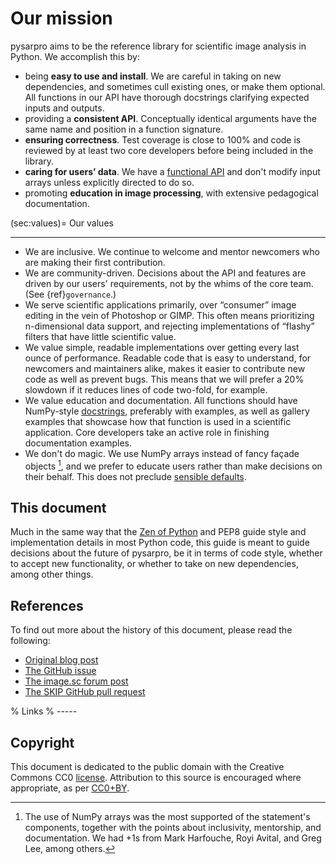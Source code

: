 # Our mission

pysarpro aims to be the reference library for scientific image analysis in
Python. We accomplish this by:

-   being **easy to use and install**. We are careful in taking on new
    dependencies, and sometimes cull existing ones, or make them optional. All
    functions in our API have thorough docstrings clarifying expected inputs and
    outputs.
-   providing a **consistent API**. Conceptually identical arguments have the
    same name and position in a function signature.
-   **ensuring correctness**. Test coverage is close to 100% and code is reviewed by
    at least two core developers before being included in the library.
-   **caring for users’ data**. We have a [functional API][functional] and don't modify
    input arrays unless explicitly directed to do so.
-   promoting **education in image processing**, with extensive pedagogical
    documentation.

(sec:values)=
Our values

---

-   We are inclusive. We continue to welcome and mentor newcomers who are
    making their first contribution.
-   We are community-driven. Decisions about the API and features are driven by
    our users' requirements, not by the whims of the core team. (See
    {ref}`governance`.)
-   We serve scientific applications primarily, over “consumer” image editing in
    the vein of Photoshop or GIMP. This often means prioritizing n-dimensional
    data support, and rejecting implementations of “flashy” filters that have
    little scientific value.
-   We value simple, readable implementations over getting every last ounce of
    performance. Readable code that is easy to understand, for newcomers and
    maintainers alike, makes it easier to contribute new code as well as prevent
    bugs. This means that we will prefer a 20% slowdown if it reduces lines of
    code two-fold, for example.
-   We value education and documentation. All functions should have NumPy-style
    [docstrings][numpydoc], preferably with examples, as well as gallery
    examples that showcase how that function is used in a scientific application.
    Core developers take an active role in finishing documentation examples.
-   We don't do magic. We use NumPy arrays instead of fancy façade objects
    [^np], and we prefer to educate users rather than make decisions on their
    behalf. This does not preclude [sensible defaults][defaults].

## This document

Much in the same way that the [Zen of Python][zen] and PEP8 guide style and
implementation details in most Python code, this guide is meant to guide
decisions about the future of pysarpro, be it in terms of code style,
whether to accept new functionality, or whether to take on new dependencies,
among other things.

## References

To find out more about the history of this document, please read the following:

-   [Original blog post][blog]
-   [The GitHub issue][issue]
-   [The image.sc forum post][forum]
-   [The SKIP GitHub pull request][skip_pr]

% Links
% -----

[functional]: https://en.wikipedia.org/wiki/Functional_programming
[blog]: https://ilovesymposia.com/2018/07/13/the-road-to-pysarpro-1-0/
[numpydoc]: https://docs.scipy.org/doc/numpy/docs/howto_document.html
[defaults]: https://forum.image.sc/t/request-for-comment-road-to-pysarpro-1-0/20099/4
[zen]: https://www.python.org/dev/peps/pep-0020/
[issue]: https://github.com/Pol-InSAR/Pol-InSAR/pysarpro/issues/3263
[forum]: https://forum.image.sc/t/request-for-comment-road-to-pysarpro-1-0/20099
[skip_pr]: https://github.com/Pol-InSAR/Pol-InSAR/pysarpro/pull/3585
[cc0]: https://creativecommons.org/publicdomain/zero/1.0/
[ccby]: https://dancohen.org/2013/11/26/cc0-by/

## Copyright

This document is dedicated to the public domain with the Creative Commons CC0
[license][cc0]. Attribution to this source is encouraged where appropriate, as per
[CC0+BY][ccby].

[^np]:
    The use of NumPy arrays was the most supported of the statement's
    components, together with the points about inclusivity, mentorship, and
    documentation. We had +1s from Mark Harfouche, Royi Avital, and Greg Lee,
    among others.
